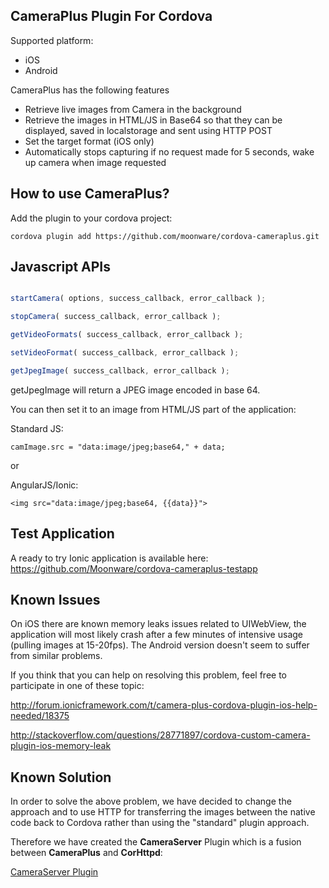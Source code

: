 ## CameraPlus Plugin For Cordova ##

Supported platform:
* iOS
* Android

CameraPlus has the following features
* Retrieve live images from Camera in the background
* Retrieve the images in HTML/JS in Base64 so that they can be displayed, saved in localstorage and sent using HTTP POST
* Set the target format (iOS only)
* Automatically stops capturing if no request made for 5 seconds, wake up camera when image requested


## How to use CameraPlus? ##

Add the plugin to your cordova project:

    cordova plugin add https://github.com/moonware/cordova-cameraplus.git

## Javascript APIs ##

```javascript

startCamera( options, success_callback, error_callback );

stopCamera( success_callback, error_callback );

getVideoFormats( success_callback, error_callback );

setVideoFormat( success_callback, error_callback );

getJpegImage( success_callback, error_callback );
```


getJpegImage will return a JPEG image encoded in base 64.

You can then set it to an image from HTML/JS part of the application:

Standard JS:

```camImage.src = "data:image/jpeg;base64," + data;```

or

AngularJS/Ionic:

```<img src="data:image/jpeg;base64, {{data}}">```

## Test Application ##

A ready to try Ionic application is available here:
https://github.com/Moonware/cordova-cameraplus-testapp

## Known Issues ##

On iOS there are known memory leaks issues related to UIWebView, the application will most likely crash after a few minutes of intensive usage (pulling images at 15-20fps). The Android version doesn't seem to suffer from similar problems.

If you think that you can help on resolving this problem, feel free to participate in one of these topic:

http://forum.ionicframework.com/t/camera-plus-cordova-plugin-ios-help-needed/18375

http://stackoverflow.com/questions/28771897/cordova-custom-camera-plugin-ios-memory-leak

## Known Solution ##

In order to solve the above problem, we have decided to change the approach and to use HTTP for transferring the images between the native code back to Cordova rather than using the "standard" plugin approach. 

Therefore we have created the <strong>CameraServer</strong> Plugin which is a fusion between <strong>CameraPlus</strong> and <strong>CorHttpd</strong>:

[CameraServer Plugin](https://github.com/Moonware/cordova-cameraserver/)

